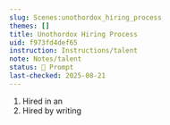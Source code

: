 ```yaml
---
slug: Scenes:unothordox_hiring_process
themes: []
title: Unothordox Hiring Process
uid: f973fd4def65
instruction: Instructions/talent
note: Notes/talent
status: 💬 Prompt
last-checked: 2025-08-21
---
```

1. Hired in an
2. Hired by writing
